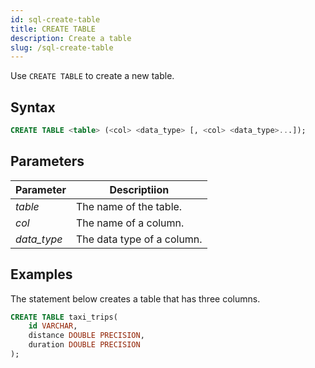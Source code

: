 ```yaml
---
id: sql-create-table
title: CREATE TABLE
description: Create a table
slug: /sql-create-table
---
```


Use `CREATE TABLE` to create a new table.

## Syntax

```sql
CREATE TABLE <table> (<col> <data_type> [, <col> <data_type>...]);
```

## Parameters

| Parameter| Descriptiion|
|-----------|-------------|
|*table*    |The name of the table.|
|*col*      |The name of a column.|
|*data_type*|The data type of a column. |

## Examples

The statement below creates a table that has three columns.

```sql
CREATE TABLE taxi_trips(
    id VARCHAR,
    distance DOUBLE PRECISION,
    duration DOUBLE PRECISION
);
```


